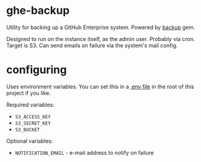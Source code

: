 # ghe-backup

Utility for backing up a GitHub Enterprise system. Powered by [backup](https://github.com/meskyanichi/backup) gem.

Designed to run on the instance itself, as the admin user. Probably via cron. Target is S3. Can send emails on failure via the system's mail config.

# configuring

Uses environment variables. You can set this in a [.env file](https://github.com/bkeepers/dotenv#usage) in the root of this project if you like.

Required variables:

* `S3_ACCESS_KEY`
* `S3_SECRET_KEY`
* `S3_BUCKET`

Optional variables:

* `NOTIFICATION_EMAIL` - e-mail address to notify on failure
